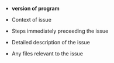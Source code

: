 - __version of program__

- Context of issue

- Steps immediately preceeding the issue

- Detailed description of the issue

- Any files relevant to the issue
